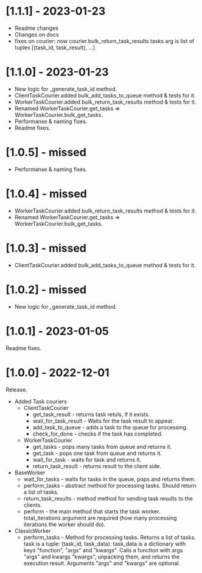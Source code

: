 # [1.1.1] - 2023-01-23
- Readme changes
- Changes on docs
- fixes on courier: now courier.bulk_return_task_results tasks arg is list of tuples [(task_id, task_result), ...]

# [1.1.0] - 2023-01-23
- New logic for _generate_task_id method.
- ClientTaskCourier.added bulk_add_tasks_to_queue method & tests for it.
- WorkerTaskCourier.added bulk_return_task_results method & tests for it.
- Renamed WorkerTaskCourier.get_tasks => WorkerTaskCourier.bulk_get_tasks.
- Performanse & naming fixes.
- Readme fixes.

# [1.0.5] - missed
- Performanse & naming fixes.

# [1.0.4] - missed
- WorkerTaskCourier.added bulk_return_task_results method & tests for it.
- Renamed WorkerTaskCourier.get_tasks => WorkerTaskCourier.bulk_get_tasks.

# [1.0.3] - missed
- ClientTaskCourier.added bulk_add_tasks_to_queue method & tests for it.

# [1.0.2] - missed
- New logic for _generate_task_id method.

# [1.0.1] - 2023-01-05
Readme fixes.

# [1.0.0] - 2022-12-01
Release.
- Added Task couriers
  - ClientTaskCourier
    - get_task_result - returns task retuls, if it exists.
    - wait_for_task_result - Waits for the task result to appear.
    - add_task_to_queue - adds a task to the queue for processing.
    - check_for_done - checks if the task has completed.
  - WorkerTaskCourier
    - get_tasks - pops many tasks from queue and returns it.
    - get_task - pops one task from queue and returns it.
    - wait_for_task - waits for task and returns it.
    - return_task_result - returns result to the client side.
- BaseWorker
  - wait_for_tasks - waits for tasks in the queue, pops and returns them.
  - perform_tasks - abstract method for processing tasks. Should return a list of tasks.
  - return_task_results - method method for sending task results to the clients.
  - perform - the main method that starts the task worker. total_iterations argument are required (how many processing iterations the worker should do).
- ClassicWorker
  - perform_tasks - Method for processing tasks. Returns a list of tasks.
  task is a tuple: (task_id, task_data).
  task_data is a dictionary with keys "function", "args" and "kwargs".
  Calls a function with args "args" and kwargs "kwargs", unpacking them, and returns the execution result.
  Arguments "args" and "kwargs" are optional.
